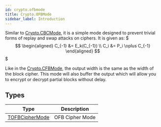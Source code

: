 ```yaml
---
id: crypto.ofbmode
title: Crypto.OFBMode
sidebar_label: Introduction
---
```



Similar to [Crypto.CBCMode](../crypto/crypto_cbcmode.md), it is a simple mode designed to prevent trivial forms of replay and swap attacks on ciphers.
It is given as:
$$$
\begin{aligned}
C_{-1} &= E_k(C_{-1}) \\
C_i &= P_i \oplus C_{-1}
\end{aligned}
$$$

Like in the [Crypto.CFBMode](../crypto/crypto_cfbmode.md), the output width is the same as the width of the block cipher.
This mode will also buﬀer the output which will allow you to encrypt or decrypt partial blocks without delay.


## Types
| Type | Description |
|---|---|
| [TOFBCipherMode](../../crypto/crypto.ofbmode/tofbciphermode) | OFB Cipher Mode |


